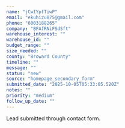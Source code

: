 ```yaml
---
name: "jCwIYpfTiwP"
email: "ekuhizu875@gmail.com"
phone: "6003188265"
company: "BFAfRNiFSdSft"
warehouse_interest: ""
warehouse_id: ""
budget_range: ""
size_needed: ""
county: "Broward County"
timeline: ""
message: ""
status: "new"
source: "homepage_secondary_form"
submitted_date: "2025-10-05T05:33:05.520Z"
notes: ""
priority: "medium"
follow_up_date: ""
---
```


Lead submitted through contact form.

